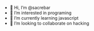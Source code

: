 - 👋 Hi, I’m @sacrebar
- 👀 I’m interested in programing
- 🌱 I’m currently learning javascript
- 💞️ I’m looking to collaborate on hacking

<!---
sacrebar/sacrebar is a ✨ special ✨ repository because its `README.md` (this file) appears on your GitHub profile.
You can click the Preview link to take a look at your changes.
--->
